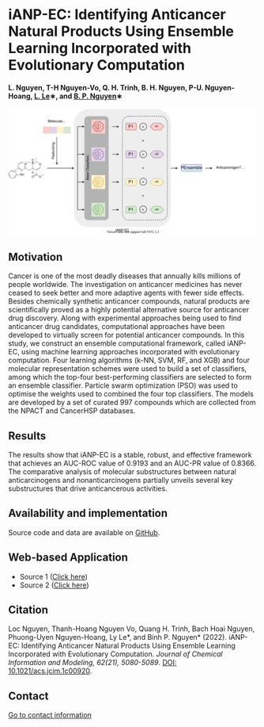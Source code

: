 # iANP-EC: Identifying Anticancer Natural Products Using Ensemble Learning Incorporated with Evolutionary Computation

#### L. Nguyen, T-H Nguyen-Vo, Q. H. Trinh, B. H. Nguyen, P-U. Nguyen-Hoang, [L. Le](http://cbc.bio.hcmiu.edu.vn/)∗, and [B. P. Nguyen](https://homepages.ecs.vuw.ac.nz/~nguyenb5/about.html)∗

![alt text](https://github.com/mldlproject/2021-iANP-EC/blob/main/iANP-EC_abs.svg)

## Motivation
Cancer is one of the most deadly diseases that annually kills millions of people worldwide. The investigation on anticancer medicines has 
never ceased to seek better and more adaptive agents with fewer side effects. Besides chemically synthetic anticancer compounds, natural products 
are scientifically proved as a highly potential alternative source for anticancer drug discovery. Along with experimental approaches being used to 
find anticancer drug candidates, computational approaches have been developed to virtually screen for potential anticancer compounds. In this study, 
we construct an ensemble computational framework, called iANP-EC, using machine learning approaches incorporated with evolutionary computation. Four 
learning algorithms (k-NN, SVM, RF, and XGB) and four molecular representation schemes were used to build a set of classifiers, among which the top-four 
best-performing classifiers are selected to form an ensemble classifier. Particle swarm optimization (PSO) was used to optimise the weights used to 
combined the four top classifiers. The models are developed by a set of curated 997 compounds which are collected from the NPACT and CancerHSP databases. 

## Results
The results show that iANP-EC is a stable, robust, and effective framework that achieves an AUC-ROC value of 0.9193 and an AUC-PR value 
of 0.8366. The comparative analysis of molecular substructures between natural anticarcinogens and nonanticarcinogens partially unveils 
several key substructures that drive anticancerous activities. 

## Availability and implementation
Source code and data are available on [GitHub](https://github.com/mldlproject/2021-iANP-EC).

## Web-based Application
- Source 1 ([Click here](http://124.197.54.240:8002/))
- Source 2 ([Click here](http://14.177.208.167:8002/))

## Citation
Loc Nguyen, Thanh-Hoang Nguyen Vo, Quang H. Trinh, Bach Hoai Nguyen, Phuong-Uyen Nguyen-Hoang, Ly Le*, and Binh P. Nguyen* (2022). iANP-EC: Identifying Anticancer Natural Products Using Ensemble Learning Incorporated with Evolutionary Computation. 
*Journal of Chemical Information and Modeling, 62(21), 5080-5089*. [DOI: 10.1021/acs.jcim.1c00920](https://pubs.acs.org/doi/10.1021/acs.jcim.1c00920).

## Contact 
[Go to contact information](https://homepages.ecs.vuw.ac.nz/~nguyenb5/contact.html)
